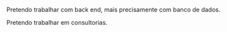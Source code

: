 Pretendo trabalhar com back end, mais precisamente com banco de dados.

Pretendo trabalhar em consultorias.
